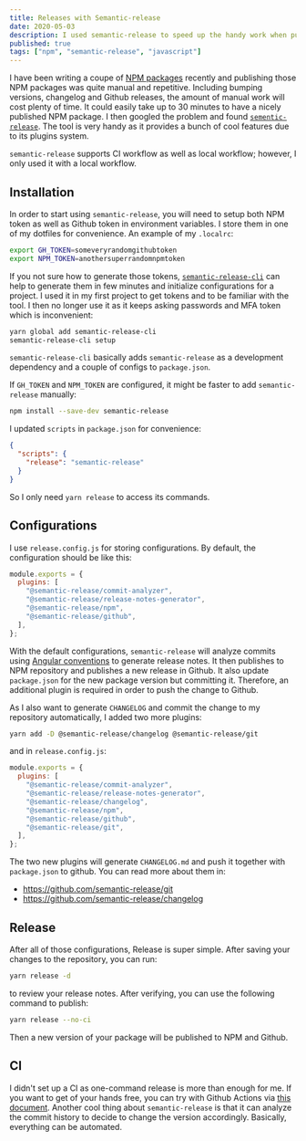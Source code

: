 ```yaml
---
title: Releases with Semantic-release
date: 2020-05-03
description: I used semantic-release to speed up the handy work when publishing npm packages.
published: true
tags: ["npm", "semantic-release", "javascript"]
---
```


I have been writing a coupe of [NPM packages](https://www.npmjs.com/) recently and publishing those NPM packages was quite manual and repetitive. Including bumping versions, changelog and Github releases, the amount of manual work will cost plenty of time. It could easily take up to 30 minutes to have a nicely published NPM package. I then googled the problem and found [`sementic-release`](https://github.com/semantic-release/semantic-release). The tool is very handy as it provides a bunch of cool features due to its plugins system.

`semantic-release` supports CI workflow as well as local workflow; however, I only used it with a local workflow.

## Installation

In order to start using `semantic-release`, you will need to setup both NPM token as well as Github token in environment variables. I store them in one of my dotfiles for convenience. An example of my `.localrc`:

```bash
export GH_TOKEN=someveryrandomgithubtoken
export NPM_TOKEN=anothersuperrandomnpmtoken
```

If you not sure how to generate those tokens, [`semantic-release-cli`](https://github.com/semantic-release/cli) can help to generate them in few minutes and initialize configurations for a project. I used it in my first project to get tokens and to be familiar with the tool. I then no longer use it as it keeps asking passwords and MFA token which is inconvenient:

```bash
yarn global add semantic-release-cli
semantic-release-cli setup
```

`semantic-release-cli` basically adds `semantic-release` as a development dependency and a couple of configs to `package.json`.

If `GH_TOKEN` and `NPM_TOKEN` are configured, it might be faster to add `semantic-release` manually:

```bash
npm install --save-dev semantic-release
```

I updated `scripts` in `package.json` for convenience:

```json
{
  "scripts": {
    "release": "semantic-release"
  }
}
```

So I only need `yarn release` to access its commands.

## Configurations

I use `release.config.js` for storing configurations. By default, the configuration should be like this:

```js
module.exports = {
  plugins: [
    "@semantic-release/commit-analyzer",
    "@semantic-release/release-notes-generator",
    "@semantic-release/npm",
    "@semantic-release/github",
  ],
};
```

With the default configurations, `semantic-release` will analyze commits using [Angular conventions](https://github.com/angular/angular.js/blob/master/DEVELOPERS.md#-git-commit-guidelines) to generate release notes. It then publishes to NPM repository and publishes a new release in Github. It also update `package.json` for the new package version but committing it. Therefore, an additional plugin is required in order to push the change to Github.

As I also want to generate `CHANGELOG` and commit the change to my repository automatically, I added two more plugins:

```bash
yarn add -D @semantic-release/changelog @semantic-release/git
```

and in `release.config.js`:

```js
module.exports = {
  plugins: [
    "@semantic-release/commit-analyzer",
    "@semantic-release/release-notes-generator",
    "@semantic-release/changelog",
    "@semantic-release/npm",
    "@semantic-release/github",
    "@semantic-release/git",
  ],
};
```

The two new plugins will generate `CHANGELOG.md` and push it together with `package.json` to github. You can read more about them in:

- https://github.com/semantic-release/git
- https://github.com/semantic-release/changelog

## Release

After all of those configurations, Release is super simple. After saving your changes to the repository, you can run:

```bash
yarn release -d
```

to review your release notes. After verifying, you can use the following command to publish:

```bash
yarn release --no-ci
```

Then a new version of your package will be published to NPM and Github.

## CI

I didn't set up a CI as one-command release is more than enough for me. If you want to get of your hands free, you can try with Github Actions via [this document](https://github.com/semantic-release/semantic-release/blob/master/docs/recipes/github-actions.md). Another cool thing about `semantic-release` is that it can analyze the commit history to decide to change the version accordingly. Basically, everything can be automated.

